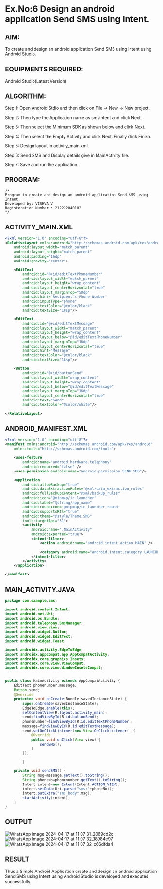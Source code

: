
# Ex.No:6 Design an android application Send SMS using Intent.


## AIM:

To create and design an android application Send SMS using Intent using Android Studio.

## EQUIPMENTS REQUIRED:

Android Studio(Latest Version)

## ALGORITHM:

Step 1: Open Android Stdio and then click on File -> New -> New project.

Step 2: Then type the Application name as smsintent and click Next. 

Step 3: Then select the Minimum SDK as shown below and click Next.

Step 4: Then select the Empty Activity and click Next. Finally click Finish.

Step 5: Design layout in activity_main.xml.

Step 6: Send SMS and Display details give in MainActivity file.

Step 7: Save and run the application.

## PROGRAM:
```
/*
Program to create and design an android application Send SMS using Intent.
Developed by: VISHVA V
Registeration Number : 212222040182
*/
```

## ACTIVITY_MAIN.XML
```XML
<?xml version="1.0" encoding="utf-8"?>
<RelativeLayout xmlns:android="http://schemas.android.com/apk/res/android"
    android:layout_width="match_parent"
    android:layout_height="match_parent"
    android:padding="16dp"
    android:gravity="center">

    <EditText
        android:id="@+id/editTextPhoneNumber"
        android:layout_width="match_parent"
        android:layout_height="wrap_content"
        android:layout_centerHorizontal="true"
        android:layout_marginTop="50dp"
        android:hint="Recipient's Phone Number"
        android:inputType="phone"
        android:textColor="@color/black"
        android:textSize="18sp"/>

    <EditText
        android:id="@+id/editTextMessage"
        android:layout_width="match_parent"
        android:layout_height="wrap_content"
        android:layout_below="@id/editTextPhoneNumber"
        android:layout_marginTop="16dp"
        android:layout_centerHorizontal="true"
        android:hint="Message"
        android:textColor="@color/black"
        android:textSize="18sp"/>

    <Button
        android:id="@+id/buttonSend"
        android:layout_width="wrap_content"
        android:layout_height="wrap_content"
        android:layout_below="@id/editTextMessage"
        android:layout_marginTop="16dp"
        android:layout_centerHorizontal="true"
        android:text="Send"
        android:textColor="@color/white"/>

</RelativeLayout>

```
## ANDROID_MANIFEST.XML
```XML
<?xml version="1.0" encoding="utf-8"?>
<manifest xmlns:android="http://schemas.android.com/apk/res/android"
    xmlns:tools="http://schemas.android.com/tools">

    <uses-feature
        android:name="android.hardware.telephony"
        android:required="false" />
    <uses-permission android:name="android.permission.SEND_SMS"/>

    <application
        android:allowBackup="true"
        android:dataExtractionRules="@xml/data_extraction_rules"
        android:fullBackupContent="@xml/backup_rules"
        android:icon="@mipmap/ic_launcher"
        android:label="@string/app_name"
        android:roundIcon="@mipmap/ic_launcher_round"
        android:supportsRtl="true"
        android:theme="@style/Theme.SMS"
        tools:targetApi="31">
        <activity
            android:name=".MainActivity"
            android:exported="true">
            <intent-filter>
                <action android:name="android.intent.action.MAIN" />

                <category android:name="android.intent.category.LAUNCHER" />
            </intent-filter>
        </activity>
    </application>

</manifest>
```

## MAIN_ACTIVITY.JAVA
```JAVA
package com.example.sms;

import android.content.Intent;
import android.net.Uri;
import android.os.Bundle;
import android.telephony.SmsManager;
import android.view.View;
import android.widget.Button;
import android.widget.EditText;
import android.widget.Toast;

import androidx.activity.EdgeToEdge;
import androidx.appcompat.app.AppCompatActivity;
import androidx.core.graphics.Insets;
import androidx.core.view.ViewCompat;
import androidx.core.view.WindowInsetsCompat;


public class MainActivity extends AppCompatActivity {
    EditText phonenumber,message;
    Button send;
    @Override
    protected void onCreate(Bundle savedInstanceState) {
        super.onCreate(savedInstanceState);
        EdgeToEdge.enable(this);
        setContentView(R.layout.activity_main);
        send=findViewById(R.id.buttonSend);
        phonenumber=findViewById(R.id.editTextPhoneNumber);
        message=findViewById(R.id.editTextMessage);
        send.setOnClickListener(new View.OnClickListener() {
            @Override
            public void onClick(View view) {
                sendSMS();
            }
        });

        }

    private void sendSMS() {
        String msg=message.getText().toString();
        String phoneNo=phonenumber.getText().toString();
        Intent intent=new Intent(Intent.ACTION_VIEW);
        intent.setData(Uri.parse("sms:"+phoneNo));
        intent.putExtra("sms_body",msg);
        startActivity(intent);
    }
}
```

## OUTPUT
![WhatsApp Image 2024-04-17 at 11 07 31_2069cd2c](https://github.com/VISHVA12300/sendsms/assets/119404426/1de45b49-c2b3-435a-b9f3-d33beb4015fc)
![WhatsApp Image 2024-04-17 at 11 07 32_18984e97](https://github.com/VISHVA12300/sendsms/assets/119404426/cd335b21-3f74-4dce-b557-f2d092ebf8ac)
![WhatsApp Image 2024-04-17 at 11 07 32_c66dfda4](https://github.com/VISHVA12300/sendsms/assets/119404426/b4e63839-bbff-4d81-84f5-50222c5f351a)

## RESULT
Thus a Simple Android Application create and design an android application Send SMS using Intent using Android Studio is developed and executed successfully.
